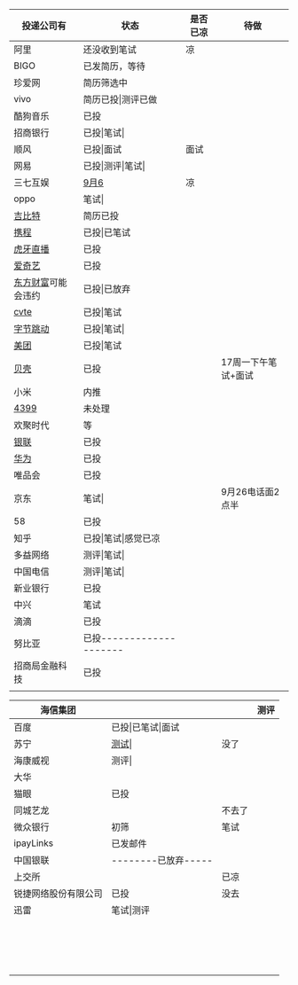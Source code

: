 | 投递公司有                                                   | 状态                                           | 是否已凉 | 待做                |
| ------------------------------------------------------------ | ---------------------------------------------- | -------- | ------------------- |
| 阿里                                                         | 还没收到笔试                                   | 凉       |                     |
| BIGO                                                         | 已发简历，等待                                 |          |                     |
| 珍爱网                                                       | 简历筛选中                                     |          |                     |
| vivo                                                         | 简历已投\|测评已做                             |          |                     |
| 酷狗音乐                                                     | 已投                                           |          |                     |
| 招商银行                                                     | 已投\|笔试\|                                   |          |                     |
| 顺风                                                         | 已投\|面试                                     | 面试     |                     |
| 网易                                                         | 已投\|测评\|笔试\|                             |          |                     |
| 三七互娱                                                     | [9月6](https://zhaopin.37.com/exam/index.html) | 凉       |                     |
| oppo                                                         | 笔试\|                                         |          |                     |
| [吉比特](http://campus.g-bits.com/recruit)                   | 简历已投                                       |          |                     |
| [携程](http://recruitment.ctrip.com/list)                    | 已投\|已笔试                                   |          |                     |
| [虎牙直播](http://hr.huya.com/)                              | 已投                                           |          |                     |
| [爱奇艺 ](http://zhaopin.iqiyi.com/job-detail-info-school.html?id=1820&isschool=1) | 已投                                           |          |                     |
| [东方财富](https://eastmoney.zhiye.com/zpdetail/350197549)可能会违约 | 已投\|已放弃                                   |          |                     |
| [cvte](https://careers.cvte.com/zone/login?next=%2Fzone%2F)  | 已投\|笔试                                     |          |                     |
| [字节跳动](https://job.bytedance.com/job/detail/25509)       | 已投\|笔试\|                                   |          |                     |
| [美团](https://campus.meituan.com/jobs?jobFamily=1&jobType=1&pageNo=2&utm_source=nowcoder&workCity=001009) | 已投\|笔试                                     |          |                     |
| [贝壳](http://campus.ke.com/zpdetail/190145551)              | 已投                                           |          | 17周一下午笔试+面试 |
| 小米                                                         | 内推                                           |          |                     |
| [4399](https://hr.4399om.com/?r=userCenter/index)            | 未处理                                         |          |                     |
| 欢聚时代                                                     | 等                                             |          |                     |
| [银联](https://join.unionpay.com/wt/unionpayhr/web/index/applyPositionN310!listApplyPosition?brandCode=1&userLoginType=1&operational=1ac475d668674320c8127facf10f87aa8c95cae86b12ca81c152dd947c3af62b7c74a66dd5ddaddbb90b674c304df9783f3e1ca9a3383120c58da4a033979d0e03c2e196687f7659c31e5402cfe7efb1314ce52ab86e994dca7166edfa667304c6277219b0af3df6951636b84b510107) | 已投                                           |          |                     |
| [华为](http://career.huawei.com/reccampportal/portal4_index.html#!portal/usercenter4/recruitmentProgress/recruitmentProgress.html) | 已投                                           |          |                     |
| 唯品会                                                       | 已投                                           |          |                     |
| 京东                                                         | 笔试\|                                         |          | 9月26电话面2点半    |
| 58                                                           | 已投                                           |          |                     |
| 知乎                                                         | 已投\|笔试\|感觉已凉                           |          |                     |
| 多益网络                                                     | 测评\|笔试\|                                   |          |                     |
| 中国电信                                                     | 测评\|笔试\|                                   |          |                     |
| 新业银行                                                     | 已投                                           |          |                     |
| 中兴                                                         | 笔试                                           |          |                     |
| 滴滴                                                         | 已投                                           |          |                     |
| 努比亚                                                       | 已投--------------------                       |          |                     |
| 招商局金融科技                                               | 已投                                           |          |                     |
|                                                              |                                                |          |                     |




| 海信集团             |                                                              |        | 测评 |
| -------------------- | ------------------------------------------------------------ | ------ | ---- |
| 百度                 | 已投\|已笔试\|面试                                           |        |      |
| 苏宁                 | [测试](	https://suning.ceping.com/Login/Elink?elink=3j6GlbHfMXE9IKmX7oOlqdrMQQH4i6ioC18UvjIEfMMKDVeCbaMzxcChina25ejCbaMzxcChina25ZnQ==<br/>)\| | 没了   |      |
| 海康威视             | 测评\|                                                       |        |      |
| 大华                 |                                                              |        |      |
| 猫眼                 | 已投                                                         |        |      |
| 同城艺龙             |                                                              | 不去了 |      |
| 微众银行             | 初筛                                                         | 笔试   |      |
| ipayLinks            | 已发邮件                                                     |        |      |
| 中国银联             | --------已放弃-----                                          |        |      |
| 上交所               |                                                              | 已凉   |      |
| 锐捷网络股份有限公司 | 已投                                                         | 没去   |      |
| 迅雷                 | 笔试\|测评                                                   |        |      |
|                      |                                                              |        |      |
|                      |                                                              |        |      |
|                      |                                                              |        |      |
|                      |                                                              |        |      |
|                      |                                                              |        |      |
|                      |                                                              |        |      |
|                      |                                                              |        |      |
|                      |                                                              |        |      |
|                      |                                                              |        |      |
|                      |                                                              |        |      |
|                      |                                                              |        |      |
|                      |                                                              |        |      |
|                      |                                                              |        |      |
|                      |                                                              |        |      |
|                      |                                                              |        |      |
|                      |                                                              |        |      |
|                      |                                                              |        |      |





